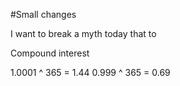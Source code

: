 #Small changes 

I want to break a myth today that to 


Compound interest

1.0001 ^ 365 = 1.44
0.999 ^ 365 = 0.69